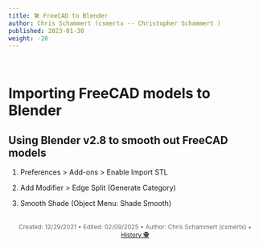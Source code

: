 ```yaml
---
title: 🛠️ FreeCAD to Blender
author: Chris Schammert (csmertx -- Christopher Schammert )
published: 2023-01-30
weight: -20
---
```


<!-- The content of this website was written by Christopher Schammert aka Chris Schammert -->

<br />

# Importing FreeCAD models to Blender

## Using Blender v2.8 to smooth out FreeCAD models

1. Preferences > Add-ons > Enable Import STL

2. Add Modifier > Edge Split (Generate Category)

3. Smooth Shade (Object Menu: Shade Smooth)

<br />

<div style="text-align: center; font-size:12px; color:dimgray">
    Created: 12/29/2021 • Edited: 02/09/2025 • Author: Chris Schammert (csmertx) • 
    <a href="https://github.com/csmertx/csmertx.github.io/commits/main/content/3D_Modeling/Blender/FreeCad_to_Blender.md" 
       title="Github.com | csmertx \ csmertx.github.io \ commits \ main \ content \ 3D Modeling / Blender / FreeCad to Blender">
       History 🕵️
    </a>
</div>

